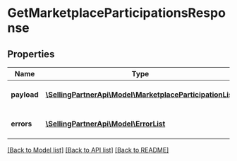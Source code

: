 # GetMarketplaceParticipationsResponse

## Properties
Name | Type | Description | Notes
------------ | ------------- | ------------- | -------------
**payload** | [**\SellingPartnerApi\Model\MarketplaceParticipationList**](MarketplaceParticipationList.md) | The payload for the getMarketplaceParticipations operation. | [optional] 
**errors** | [**\SellingPartnerApi\Model\ErrorList**](ErrorList.md) | Encountered errors for the getMarketplaceParticipations operation. | [optional] 

[[Back to Model list]](../README.md#documentation-for-models) [[Back to API list]](../README.md#documentation-for-api-endpoints) [[Back to README]](../README.md)



